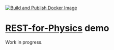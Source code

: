 [![Build and Publish Docker Image](https://github.com/lobis/rest-for-physics-demo/actions/workflows/docker.yml/badge.svg)](https://github.com/lobis/rest-for-physics-demo/actions/workflows/docker.yml)

# [REST-for-Physics](https://github.com/rest-for-physics/framework) demo

Work in progress.
